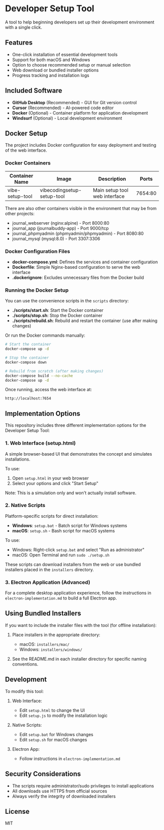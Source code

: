 # Developer Setup Tool

A tool to help beginning developers set up their development environment with a single click.

## Features

- One-click installation of essential development tools
- Support for both macOS and Windows
- Option to choose recommended setup or manual selection
- Web download or bundled installer options
- Progress tracking and installation logs

## Included Software

- **GitHub Desktop** (Recommended) - GUI for Git version control
- **Cursor** (Recommended) - AI-powered code editor
- **Docker** (Optional) - Container platform for application development
- **Windsurf** (Optional) - Local development environment

## Docker Setup

The project includes Docker configuration for easy deployment and testing of the web interface.

### Docker Containers

| Container Name | Image | Description | Ports |
|----------------|-------|-------------|-------|
| vibe-setup-tool | vibecodingsetup-setup-tool | Main setup tool web interface | 7654:80 |

There are also other containers visible in the environment that may be from other projects:
- journal_webserver (nginx:alpine) - Port 8000:80
- journal_app (journalbuddy-app) - Port 9000/tcp
- journal_phpmyadmin (phpmyadmin/phpmyadmin) - Port 8080:80
- journal_mysql (mysql:8.0) - Port 3307:3306

### Docker Configuration Files

- **docker-compose.yml**: Defines the services and container configuration
- **Dockerfile**: Simple Nginx-based configuration to serve the web interface
- **.dockerignore**: Excludes unnecessary files from the Docker build

### Running the Docker Setup

You can use the convenience scripts in the `scripts` directory:

- **./scripts/start.sh**: Start the Docker container
- **./scripts/stop.sh**: Stop the Docker container
- **./scripts/rebuild.sh**: Rebuild and restart the container (use after making changes)

Or run the Docker commands manually:

```bash
# Start the container
docker-compose up -d

# Stop the container
docker-compose down

# Rebuild from scratch (after making changes)
docker-compose build --no-cache
docker-compose up -d
```

Once running, access the web interface at:
```
http://localhost:7654
```

## Implementation Options

This repository includes three different implementation options for the Developer Setup Tool:

### 1. Web Interface (setup.html)

A simple browser-based UI that demonstrates the concept and simulates installations.

To use:
1. Open `setup.html` in your web browser
2. Select your options and click "Start Setup"

Note: This is a simulation only and won't actually install software.

### 2. Native Scripts

Platform-specific scripts for direct installation:

- **Windows**: `setup.bat` - Batch script for Windows systems
- **macOS**: `setup.sh` - Bash script for macOS systems

To use:
- Windows: Right-click `setup.bat` and select "Run as administrator"
- macOS: Open Terminal and run `sudo ./setup.sh`

These scripts can download installers from the web or use bundled installers placed in the `installers` directory.

### 3. Electron Application (Advanced)

For a complete desktop application experience, follow the instructions in `electron-implementation.md` to build a full Electron app.

## Using Bundled Installers

If you want to include the installer files with the tool (for offline installation):

1. Place installers in the appropriate directory:
   - macOS: `installers/mac/`
   - Windows: `installers/windows/`

2. See the README.md in each installer directory for specific naming conventions.

## Development

To modify this tool:

1. Web Interface:
   - Edit `setup.html` to change the UI
   - Edit `setup.js` to modify the installation logic

2. Native Scripts:
   - Edit `setup.bat` for Windows changes
   - Edit `setup.sh` for macOS changes

3. Electron App:
   - Follow instructions in `electron-implementation.md`

## Security Considerations

- The scripts require administrator/sudo privileges to install applications
- All downloads use HTTPS from official sources
- Always verify the integrity of downloaded installers

## License

MIT 